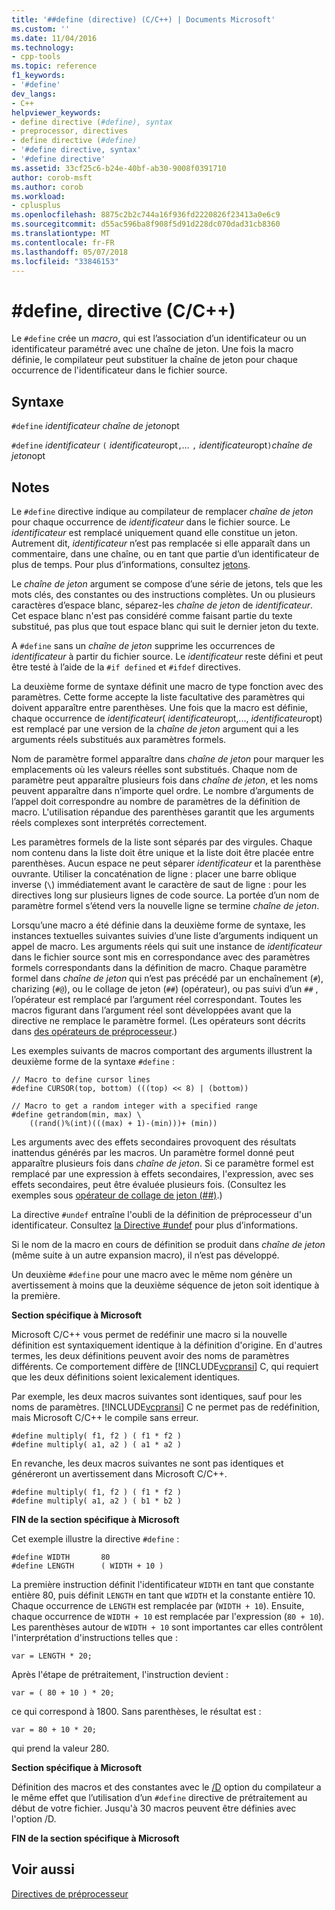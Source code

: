 ```yaml
---
title: '##define (directive) (C/C++) | Documents Microsoft'
ms.custom: ''
ms.date: 11/04/2016
ms.technology:
- cpp-tools
ms.topic: reference
f1_keywords:
- '#define'
dev_langs:
- C++
helpviewer_keywords:
- define directive (#define), syntax
- preprocessor, directives
- define directive (#define)
- '#define directive, syntax'
- '#define directive'
ms.assetid: 33cf25c6-b24e-40bf-ab30-9008f0391710
author: corob-msft
ms.author: corob
ms.workload:
- cplusplus
ms.openlocfilehash: 8875c2b2c744a16f936fd2220826f23413a0e6c9
ms.sourcegitcommit: d55ac596ba8f908f5d91d228dc070dad31cb8360
ms.translationtype: MT
ms.contentlocale: fr-FR
ms.lasthandoff: 05/07/2018
ms.locfileid: "33846153"
---
```

# <a name="define-directive-cc"></a>#define, directive (C/C++)
Le `#define` crée un *macro*, qui est l’association d’un identificateur ou un identificateur paramétré avec une chaîne de jeton. Une fois la macro définie, le compilateur peut substituer la chaîne de jeton pour chaque occurrence de l'identificateur dans le fichier source.  
  
## <a name="syntax"></a>Syntaxe  
 `#define` *identificateur* *chaîne de jeton*opt  
  
 `#define` *identificateur* `(` *identificateur*opt`,`*...*  `,` *identificateur*opt`)`*chaîne de jeton*opt  
  
## <a name="remarks"></a>Notes  
 Le `#define` directive indique au compilateur de remplacer *chaîne de jeton* pour chaque occurrence de *identificateur* dans le fichier source. Le *identificateur* est remplacé uniquement quand elle constitue un jeton. Autrement dit, *identificateur* n’est pas remplacée si elle apparaît dans un commentaire, dans une chaîne, ou en tant que partie d’un identificateur de plus de temps. Pour plus d’informations, consultez [jetons](../cpp/tokens-cpp.md).  
  
 Le *chaîne de jeton* argument se compose d’une série de jetons, tels que les mots clés, des constantes ou des instructions complètes. Un ou plusieurs caractères d’espace blanc, séparez-les *chaîne de jeton* de *identificateur*. Cet espace blanc n'est pas considéré comme faisant partie du texte substitué, pas plus que tout espace blanc qui suit le dernier jeton du texte.  
  
 A `#define` sans un *chaîne de jeton* supprime les occurrences de *identificateur* à partir du fichier source. Le *identificateur* reste défini et peut être testé à l’aide de la `#if defined` et `#ifdef` directives.  
  
 La deuxième forme de syntaxe définit une macro de type fonction avec des paramètres. Cette forme accepte la liste facultative des paramètres qui doivent apparaître entre parenthèses. Une fois que la macro est définie, chaque occurrence de *identificateur*( *identificateur*opt,..., *identificateur*opt) est remplacé par une version de la  *chaîne de jeton* argument qui a les arguments réels substitués aux paramètres formels.  
  
 Nom de paramètre formel apparaître dans *chaîne de jeton* pour marquer les emplacements où les valeurs réelles sont substitués. Chaque nom de paramètre peut apparaître plusieurs fois dans *chaîne de jeton*, et les noms peuvent apparaître dans n’importe quel ordre. Le nombre d’arguments de l’appel doit correspondre au nombre de paramètres de la définition de macro. L'utilisation répandue des parenthèses garantit que les arguments réels complexes sont interprétés correctement.  
  
 Les paramètres formels de la liste sont séparés par des virgules. Chaque nom contenu dans la liste doit être unique et la liste doit être placée entre parenthèses. Aucun espace ne peut séparer *identificateur* et la parenthèse ouvrante. Utiliser la concaténation de ligne : placer une barre oblique inverse (`\`) immédiatement avant le caractère de saut de ligne : pour les directives long sur plusieurs lignes de code source. La portée d’un nom de paramètre formel s’étend vers la nouvelle ligne se termine *chaîne de jeton*.  
  
 Lorsqu’une macro a été définie dans la deuxième forme de syntaxe, les instances textuelles suivantes suivies d’une liste d’arguments indiquent un appel de macro. Les arguments réels qui suit une instance de *identificateur* dans le fichier source sont mis en correspondance avec des paramètres formels correspondants dans la définition de macro. Chaque paramètre formel dans *chaîne de jeton* qui n’est pas précédé par un enchaînement (`#`), charizing (`#@`), ou le collage de jeton (`##`) (opérateur), ou pas suivi d’un `##` , l’opérateur est remplacé par l’argument réel correspondant. Toutes les macros figurant dans l’argument réel sont développées avant que la directive ne remplace le paramètre formel. (Les opérateurs sont décrits dans [des opérateurs de préprocesseur](../preprocessor/preprocessor-operators.md).)  
  
 Les exemples suivants de macros comportant des arguments illustrent la deuxième forme de la syntaxe `#define` :  
  
```  
// Macro to define cursor lines   
#define CURSOR(top, bottom) (((top) << 8) | (bottom))  
  
// Macro to get a random integer with a specified range   
#define getrandom(min, max) \  
    ((rand()%(int)(((max) + 1)-(min)))+ (min))  
```  
  
 Les arguments avec des effets secondaires provoquent des résultats inattendus générés par les macros. Un paramètre formel donné peut apparaître plusieurs fois dans *chaîne de jeton*. Si ce paramètre formel est remplacé par une expression à effets secondaires, l'expression, avec ses effets secondaires, peut être évaluée plusieurs fois. (Consultez les exemples sous [opérateur de collage de jeton (##)](../preprocessor/token-pasting-operator-hash-hash.md).)  
  
 La directive `#undef` entraîne l'oubli de la définition de préprocesseur d'un identificateur. Consultez [la Directive #undef](../preprocessor/hash-undef-directive-c-cpp.md) pour plus d’informations.  
  
 Si le nom de la macro en cours de définition se produit dans *chaîne de jeton* (même suite à un autre expansion macro), il n’est pas développé.  
  
 Un deuxième `#define` pour une macro avec le même nom génère un avertissement à moins que la deuxième séquence de jeton soit identique à la première.  
  
 **Section spécifique à Microsoft**  
  
 Microsoft C/C++ vous permet de redéfinir une macro si la nouvelle définition est syntaxiquement identique à la définition d'origine. En d'autres termes, les deux définitions peuvent avoir des noms de paramètres différents. Ce comportement diffère de [!INCLUDE[vcpransi](../atl-mfc-shared/reference/includes/vcpransi_md.md)] C, qui requiert que les deux définitions soient lexicalement identiques.  
  
 Par exemple, les deux macros suivantes sont identiques, sauf pour les noms de paramètres. [!INCLUDE[vcpransi](../atl-mfc-shared/reference/includes/vcpransi_md.md)] C ne permet pas de redéfinition, mais Microsoft C/C++ le compile sans erreur.  
  
```  
#define multiply( f1, f2 ) ( f1 * f2 )  
#define multiply( a1, a2 ) ( a1 * a2 )  
```  
  
 En revanche, les deux macros suivantes ne sont pas identiques et généreront un avertissement dans Microsoft C/C++.  
  
```  
#define multiply( f1, f2 ) ( f1 * f2 )  
#define multiply( a1, a2 ) ( b1 * b2 )  
```  
  
 **FIN de la section spécifique à Microsoft**  
  
 Cet exemple illustre la directive `#define` :  
  
```  
#define WIDTH       80  
#define LENGTH      ( WIDTH + 10 )  
```  
  
 La première instruction définit l'identificateur `WIDTH` en tant que constante entière 80, puis définit `LENGTH` en tant que `WIDTH` et la constante entière 10. Chaque occurrence de `LENGTH` est remplacée par (`WIDTH + 10`). Ensuite, chaque occurrence de `WIDTH + 10` est remplacée par l'expression (`80 + 10`). Les parenthèses autour de `WIDTH + 10` sont importantes car elles contrôlent l'interprétation d'instructions telles que :  
  
```  
var = LENGTH * 20;  
```  
  
 Après l'étape de prétraitement, l'instruction devient :  
  
```  
var = ( 80 + 10 ) * 20;  
```  
  
 ce qui correspond à 1800. Sans parenthèses, le résultat est :  
  
```  
var = 80 + 10 * 20;  
```  
  
 qui prend la valeur 280.  
  
 **Section spécifique à Microsoft**  
  
 Définition des macros et des constantes avec le [/D](../build/reference/d-preprocessor-definitions.md) option du compilateur a le même effet que l’utilisation d’un `#define` directive de prétraitement au début de votre fichier. Jusqu'à 30 macros peuvent être définies avec l'option /D.  
  
 **FIN de la section spécifique à Microsoft**  
  
## <a name="see-also"></a>Voir aussi  
 [Directives de préprocesseur](../preprocessor/preprocessor-directives.md)